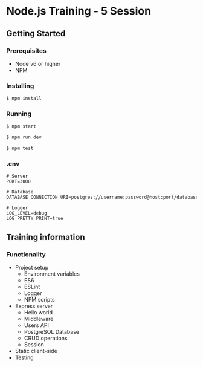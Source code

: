# Node.js Training - 5 Session

## Getting Started

### Prerequisites
- Node v6 or higher
- NPM

### Installing
```bash
$ npm install
```

### Running
```bash
$ npm start
````

```bash
$ npm run dev
```

```bash
$ npm test
```

### .env
```
# Server
PORT=3000

# Database
DATABASE_CONNECTION_URI=postgres://username:password@host:port/database

# Logger
LOG_LEVEL=debug
LOG_PRETTY_PRINT=true
```

## Training information
### Functionality
- Project setup
  - Environment variables
  - ES6
  - ESLint
  - Logger
  - NPM scripts
- Express server
  - Hello world
  - Middleware
  - Users API
  - PostgreSQL Database
  - CRUD operations
  - Session
- Static client-side
- Testing
